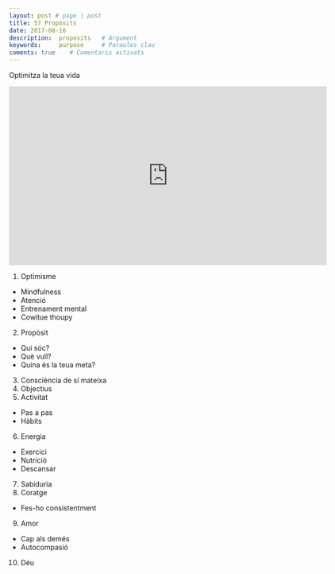 ```yaml
---
layout: post # page | post
title: 57 Propòsits
date: 2017-08-16 
description:  proposits   # Argument
keywords:     purpose     # Paraules clau
coments: true    # Comentaris activats
---
```


Optimitza la teua vida

<iframe width="640" height="360" src="https://www.youtube.com/embed/MJFlEBBAzes" frameborder="0" allowfullscreen></iframe>

1. Optimisme
- Mindfulness
- Atenció
- Entrenament mental
- Cowitue thoupy
2. Propòsit
- Qui sóc?
- Què vull?
- Quina és la teua meta?
3. Consciència de sí mateixa
4. Objectius
5. Activitat
- Pas a pas
- Hàbits
6. Energia
- Exercici
- Nutrició
- Descansar
7. Sabiduria
8. Coratge
- Fes-ho consistentment
9. Amor
- Cap als demés
- Autocompasió
10. Déu
